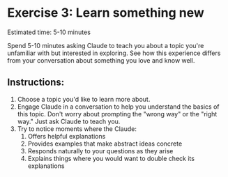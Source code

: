 # Exercise 3: Learn something new

Estimated time: 5-10 minutes

Spend 5-10 minutes asking Claude to teach you about a topic you're unfamiliar with but interested in exploring. See how this experience differs from your conversation about something you love and know well.

## Instructions:

1. Choose a topic you'd like to learn more about.
2. Engage Claude in a conversation to help you understand the basics of this topic. Don't worry about prompting the "wrong way" or the "right way." Just ask Claude to teach you.
3. Try to notice moments where the Claude:
   1. Offers helpful explanations 
   2. Provides examples that make abstract ideas concrete 
   3. Responds naturally to your questions as they arise 
   4. Explains things where you would want to double check its explanations

